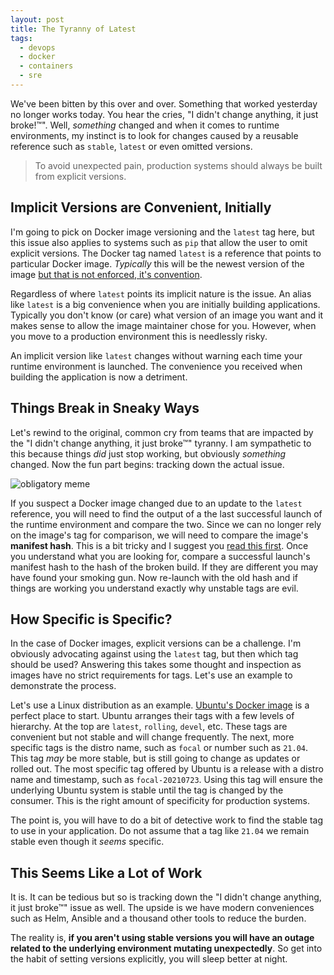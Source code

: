 ```yaml
---
layout: post
title: The Tyranny of Latest
tags:
  - devops
  - docker
  - containers
  - sre
---
```

We've been bitten by this over and over.  Something that worked yesterday
no longer works today.  You hear the cries, "I didn't change anything,
it just broke!™".  Well, _something_ changed and when it comes to runtime
environments, my instinct is to look for changes caused by a reusable
reference such as `stable`, `latest` or even omitted versions.

>  To avoid unexpected pain, production systems should always be built from 
explicit versions.

## Implicit Versions are Convenient, Initially

I'm going to pick on Docker image versioning and the `latest` tag here, but this
issue also applies to systems such as `pip` that allow the user to omit explicit 
versions.  The Docker tag named `latest` is a reference that points to particular
Docker image. _Typically_ this will be the newest version of the image
[but that is not enforced, it's convention](https://vsupalov.com/docker-latest-tag).

Regardless of where `latest` points its implicit nature is the issue. An alias like
`latest` is a big convenience when you are initially building applications. 
Typically you don't know (or care) what version of an image you want and it makes
sense to allow the image maintainer chose for you.  However, when you move to a
production environment this is needlessly risky.

An implicit version like `latest` changes without warning each time your runtime
environment is launched.  The convenience you received when building the application 
is now a detriment.

## Things Break in Sneaky Ways

Let's rewind to the original, common cry from teams that are impacted by the
"I didn't change anything, it just broke™" tyranny. I am sympathetic to this because things
*did* just stop working, but obviously *something* changed.  Now the fun part
begins: tracking down the actual issue. 

![obligatory meme](https://en.meming.world/images/en/4/4a/Modern_Problems_Require_Modern_Solutions.jpg)

If you suspect a Docker image changed due to an update to the `latest` reference, you 
will need to find the output of a the last successful launch of the runtime environment
and compare the two. Since we can no longer rely on the image's tag for comparison, we
will need to compare the image's **manifest hash**.  This is a bit tricky and I suggest you
[read this first](https://blog.aquasec.com/docker-image-tags). Once you understand what
you are looking for, compare a successful launch's manifest hash
to the hash of the broken build. If they are different you may have found your smoking
gun. Now re-launch with the old hash and if things are working you understand exactly
why unstable tags are evil.

## How Specific is Specific?

In the case of Docker images, explicit versions can be a challenge.  I'm obviously advocating
against using the `latest` tag, but then which tag should be used? Answering this takes
some thought and inspection as images have no strict requirements for tags. Let's use
an example to demonstrate the process.  

Let's use a Linux distribution as an example.  [Ubuntu's Docker image](https://hub.docker.com/_/ubuntu) is
a perfect place to start. Ubuntu arranges their tags with a few levels of hierarchy.  At the top are
`latest`, `rolling`, `devel`, etc.  These tags are convenient but not stable and will 
change frequently.  The next, more specific tags is the distro name, such as `focal` or number
such as `21.04`.  This tag _may_ be more stable, but is still going to change as updates or rolled out.
The most specific tag offered by Ubuntu is a release with a distro name and timestamp, such
as `focal-20210723`.  Using this tag will ensure the underlying Ubuntu system is stable
until the tag is changed by the consumer.  This is the right amount of specificity for 
production systems.

The point is, you will have to do a bit of detective work to find the stable tag to use in
your application.  Do not assume that a tag like `21.04` we remain stable even though it
*seems* specific.

## This Seems Like a Lot of Work

It is.  It can be tedious but so is tracking down the "I didn't change anything, it just broke™"
issue as well. The upside is we have modern conveniences such as Helm, Ansible and a thousand
other tools to reduce the burden.

The reality is, **if you aren't using stable versions you will have an outage related to the underlying
environment mutating unexpectedly**. So get into the habit of setting versions explicitly, you will
sleep better at night.
